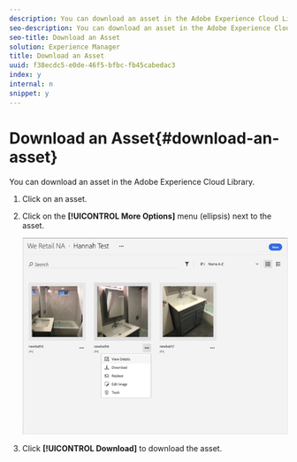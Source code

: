 ```yaml
---
description: You can download an asset in the Adobe Experience Cloud Library.
seo-description: You can download an asset in the Adobe Experience Cloud Library.
seo-title: Download an Asset
solution: Experience Manager
title: Download an Asset
uuid: f38ecdc5-e0de-46f5-bfbc-fb45cabedac3
index: y
internal: n
snippet: y
---
```


# Download an Asset{#download-an-asset}

You can download an asset in the Adobe Experience Cloud Library.

1. Click on an asset.
1. Click on the **[!UICONTROL More Options]** menu (ellipsis) next to the asset.

   ![](assets/library_asset_options.png)

1. Click **[!UICONTROL Download]** to download the asset.


